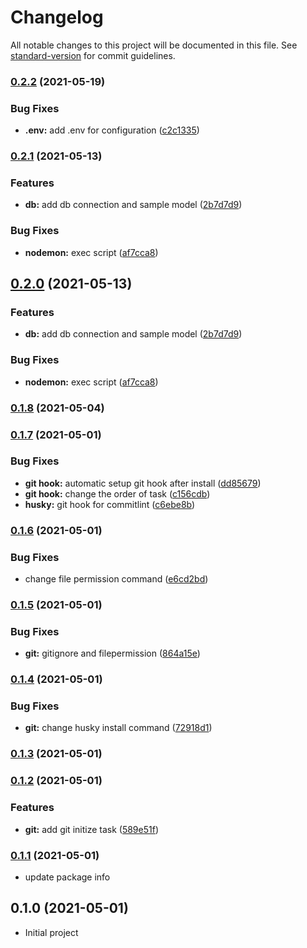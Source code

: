 # Changelog

All notable changes to this project will be documented in this file. See [standard-version](https://github.com/conventional-changelog/standard-version) for commit guidelines.

### [0.2.2](https://github.com/katanyoo/create-fastify-ts/compare/v0.2.1...v0.2.2) (2021-05-19)


### Bug Fixes

* **.env:** add .env for configuration ([c2c1335](https://github.com/katanyoo/create-fastify-ts/commit/c2c1335e457728bc09ffc1e1f9d71093fd15b41c))

### [0.2.1](https://github.com/katanyoo/create-fastify-ts/compare/v0.1.8...v0.2.1) (2021-05-13)


### Features

* **db:** add db connection and sample model ([2b7d7d9](https://github.com/katanyoo/create-fastify-ts/commit/2b7d7d9a0db1595fae54f9d47a493485ecaabe29))


### Bug Fixes

* **nodemon:** exec script ([af7cca8](https://github.com/katanyoo/create-fastify-ts/commit/af7cca867c44e1fa46587f037c78cd2ae5a9ea70))

## [0.2.0](https://github.com/katanyoo/create-fastify-ts/compare/v0.1.8...v0.2.0) (2021-05-13)


### Features

* **db:** add db connection and sample model ([2b7d7d9](https://github.com/katanyoo/create-fastify-ts/commit/2b7d7d9a0db1595fae54f9d47a493485ecaabe29))


### Bug Fixes

* **nodemon:** exec script ([af7cca8](https://github.com/katanyoo/create-fastify-ts/commit/af7cca867c44e1fa46587f037c78cd2ae5a9ea70))

### [0.1.8](https://github.com/katanyoo/create-fastify-ts/compare/v0.1.7...v0.1.8) (2021-05-04)

### [0.1.7](https://github.com/katanyoo/create-fastify-ts/compare/v0.1.6...v0.1.7) (2021-05-01)


### Bug Fixes

* **git hook:** automatic setup git hook after install ([dd85679](https://github.com/katanyoo/create-fastify-ts/commit/dd856791df684553d43046b7f2f0bd467424b475))
* **git hook:** change the order of task ([c156cdb](https://github.com/katanyoo/create-fastify-ts/commit/c156cdb31b87d132e16faa14a7c44e25c5ee3b19))
* **husky:** git hook for  commitlint ([c6ebe8b](https://github.com/katanyoo/create-fastify-ts/commit/c6ebe8b7094b763622a190369da3d1b85fb94600))

### [0.1.6](https://github.com/katanyoo/create-fastify-ts/compare/v0.1.5...v0.1.6) (2021-05-01)


### Bug Fixes

* change file permission command ([e6cd2bd](https://github.com/katanyoo/create-fastify-ts/commit/e6cd2bd4397639c331826da47cc9163352b1e686))

### [0.1.5](https://github.com/katanyoo/create-fastify-ts/compare/v0.1.4...v0.1.5) (2021-05-01)


### Bug Fixes

* **git:** gitignore and filepermission ([864a15e](https://github.com/katanyoo/create-fastify-ts/commit/864a15e250b83946a54fd177b934823fdcacbc99))

### [0.1.4](https://github.com/katanyoo/create-fastify-ts/compare/v0.1.3...v0.1.4) (2021-05-01)


### Bug Fixes

* **git:** change husky install command ([72918d1](https://github.com/katanyoo/create-fastify-ts/commit/72918d174f899aaced351e0300cad110c51d75dd))

### [0.1.3](https://github.com/katanyoo/create-fastify-ts/compare/v0.1.2...v0.1.3) (2021-05-01)

### [0.1.2](https://github.com/katanyoo/create-fastify-ts/compare/v0.1.0...v0.1.2) (2021-05-01)


### Features

* **git:** add git initize task ([589e51f](https://github.com/katanyoo/create-fastify-ts/commit/589e51f885777677701d78d19d2748eabef5d68e))

### [0.1.1](https://github.com/katanyoo/create-fastify-ts/compare/v0.1.0...v0.1.1) (2021-05-01)
* update package info

## 0.1.0 (2021-05-01)
* Initial project
